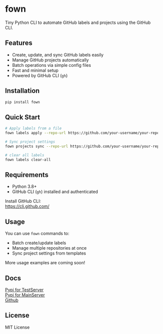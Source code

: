 
# fown

Tiny Python CLI to automate GitHub labels and projects using the GitHub CLI.

## Features

- Create, update, and sync GitHub labels easily
- Manage GitHub projects automatically
- Batch operations via simple config files
- Fast and minimal setup
- Powered by GitHub CLI (`gh`)

## Installation

```bash
pip install fown
```

## Quick Start

```bash
# Apply labels from a file
fown labels apply --repo-url https://github.com/your-username/your-repo --file labels.yaml

# Sync project settings
fown projects sync --repo-url https://github.com/your-username/your-repo --config project_config.yaml

# clear all labels
fown labels clear-all
```

## Requirements

- Python 3.8+
- GitHub CLI (`gh`) installed and authenticated

Install GitHub CLI:  
https://cli.github.com/

## Usage

You can use `fown` commands to:

- Batch create/update labels
- Manage multiple repositories at once
- Sync project settings from templates

More usage examples are coming soon!

## Docs

[Pypi for TestServer](https://test.pypi.org/project/fown/)  
[Pypi for MainServer](https://pypi.org/project/fown/)  
[Github](https://github.com/bamjun/fown)  

## License

MIT License
